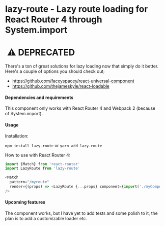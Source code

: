 # lazy-route - Lazy route loading for React Router 4 through System.import

#  :warning: **DEPRECATED**

There's a ton of great solutions for lazy loading now that simply do it better.
Here's a couple of options you should check out;

* https://github.com/faceyspacey/react-universal-component
* https://github.com/thejameskyle/react-loadable

#### Dependencies and requirements

This component only works with React Router 4 and Webpack 2 (because of System.import).

#### Usage

Installation:

`npm install lazy-route` or `yarn add lazy-route`

How to use with React Router 4:

```javascript
import {Match} from 'react-router'
import LazyRoute from 'lazy-route'

<Match 
  pattern="/myroute"
  render={(props) => <LazyRoute {...props} component={import('./myComponent')} />}
/>
```

#### Upcoming features
The component works, but I have yet to add tests and some polish to it,
the plan is to add a customizable loader etc.
